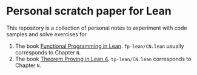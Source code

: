 # Personal scratch paper for Lean

This repository is a collection of personal notes to experiment with code samples and solve exercises for

1. The book [Functional Programming in Lean](https://leanprover.github.io/functional_programming_in_lean/). `fp-lean/CN.lean` usually corresponds to Chapter `N`.
2. The book [Theorem Proving in Lean 4](https://leanprover.github.io/theorem_proving_in_lean4/). `tp-lean/CN.lean` corresponds to Chapter `N`.

